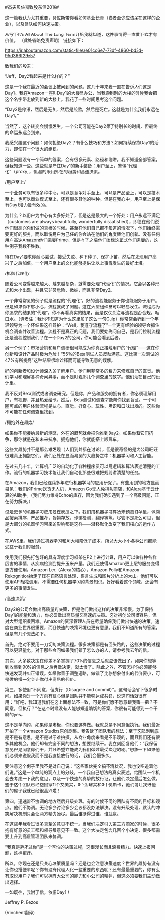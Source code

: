 #杰夫贝佐斯致股东信2016#

这一篇我认为尤其重要，贝佐斯带你看如何基业长青（或者至少应该呆在这样的企业），以及团队如何快速决策。

从写下It’s All About The Long Term开始我就知道，这件事情得一直做下去才有价值。
（此处省略免责声明）
链接如下：

https://ir.aboutamazon.com/static-files/e01cc6e7-73df-4860-bd3d-95d366f29e57

致我们的股东：

“Jeff，Day2看起来是什么样的？”

这是一个我在最近的会议上被问到的问题。这几十年来我一直在告诉人们这是Day1。我在Amazon一座叫Day1的大楼里办公，当我搬到别的大楼的时候我会把这个名字带走放到新的大楼上。我花了一些时间思考这个问题。

“Day2是停滞，然后是无关，然后是煎熬，然后是死亡。这就是为什么我们永远在Day1。”

当然了，这个转变会慢慢发生，一个公司可能在Day2呆了特别长的时间，但最终的命运永远会到来。

我感兴趣这个问题：如何拒绝Day2？有什么技巧和方法？如何持续保持Day1的活力，即使在一个很大的组织。

这些问题没有一个简单的答案，会有很多元素、路径和陷阱。我不知道全部答案，但我知道一些。这些就是守住Day1的新手装备：用户至上，警惕“代理化”（proxy），饥渴的采用外在的趋势和高速决策。

/用户至上/

一个业务可以有很多种中心，可以是竞争对手至上，可以是产品至上，可以是技术至上，也可以商业模式至上，还有很多其他的种种。但是在我心中，用户至上是保有Day1活力最有效的。

为什么？以用户为中心有太多好处了，但是这是最大的一个好处：用户永远不满足（customers are always beautifully, wonderfully dissatisfied），即便在他们说他们很高兴你们做的真棒的时候。甚至在他们自己都不知道的情况下，他们始终需要更好的服务，而以取悦用户为己任的你会站在他们的角度替他们创新。没有任何用户高速Amazon他们需要Prime，但是有了之后他们发现这正式他们需要的，这种例子我数不胜数。

待在Day1要求你耐心尝试、接受失败、种下种子、保护小苗、然后在发现用户高兴了之后加倍。一个用户至上的文化能够提供让以上事情发生的最好土壤。

/抵御代理化/

随着公司变得越来越大、越来越复杂，就需要处理“代理化”的情况。它会以各种形式和大小出现，并且它非常危险、微妙，而且非常Day2。

一个非常常见的例子就是流程的“代理化”。好的流程能服务于你也能服务于用户。但是如果你不够小心，流程就成了问题。这在大型组织里可以轻易发生。流程成为你追求的结果的“代理”。你不再看真实的结果，而是仅仅关注与流程是否合规。咽口水。（译者注：我也不知道为什么这里加了这么一句Gulp）你常常会听到一个年轻领导为一个坏结果这样辩护：“Well，我遵守流程了”一个更有经验的领导会抓住机会调查并改善流程。流程不是真正的问题，我们要始终问自己，是我们控制流程还是流程控制我们？在一个Day2的公司，你可能会看到后者。

另一个例子：市场营销和用户调研很可能成为你真正接触用户的“代理”——这在你创新和设计产品时极为危险！“55%的Beta测试人员反映满意。这比第一次测试的47%有所提高”这种结果很难诠释而可能导致无意的误解。

好的创新者和设计师深入的了解用户。他们用非常多的精力来修炼自己的直觉。他们学习和理解各种奇闻异事，而不是盯着那几个调查里的数字。他们活在自己的设计里。

我不反对Beta测试或者调查研究。但是你，产品和服务的拥有者，你必须理解用户，有视野，并且热爱给予。然后，Beta测试和调查才能帮你找到盲点。一个可圈可点的用户体验流程是从心、直觉、好奇心、玩性、胆识和口味出发的。这些你不可能在任何调查里找到。

/拥抱外在趋势/

如果你不能接纳最新的潮流，外在的趋势就会把你推到Day2。如果你和它们抗争，那你就是在和未来抗争。拥抱他们，你就能搭上顺风车。

这些大趋势并不是那么难发现（人们到处都在讨论），但是很奇怪的是大公司旺旺很难真正拥抱它们。我们正处在显而易见的大趋势之中：机器学习和人工智能。

在过去几十年，计算机广泛的自动化了各种程序员可以用逻辑和算法表述清楚的工作。流行的机器学习技术能让我们自动化那些很难把规则讲清楚的任务。

在Amazon，我们已经连续多年进行机器学习的应用研究了。有些用到的地方显而易见：我们的Prime送货无人机，Amazon Go无人免排队商店，和Alexa基于云计算的AI助手。（我们尽力维持Echo的库存，因为我们确实遇到了一个高级问题，正在努力解决。）

但是更多的机器学习应用是在表层之下。我们用机器学习算法来预测订单量，做商品搜索排序，产品推荐，货物存放，诈骗检测，翻译等等。尽管不是那么可见，但是大部分的机器学习带来的影响都是这样——潜移默化改变了我们核心的运作方式。

在AWS里，我们通过机器学习和AI大幅降低了成本，所以大大小小各种公司都能受益于我们的服务。

使用我们预先打包好的具有深度学习框架在P2上进行计算，用户可以做各种各样厉害的事情，从疾病检测到提升玉米产量。我们还使得Amazon更上层的服务变得更方便使用。Amazon Lex（Alexa的核心），Amazon Polly和Amazon Rekognition抬走了压在自然语言处理、语言生成和图片分析上的大山。他们可以使用API轻松调用，不需要任何机器学习的背景知识。好好看着这个领域，还会有更多的事情发生。

/高速决策/

Day2的公司会做出高质量的决策，但是他们做出这样的决策非常慢。为了保持Day1的能量和活力，你必须做出高质量又高速的决策。这对初创公司很容易，但对大型组织很困难。Amazon的资深管理人员在尽量确保我们做出快速的决策。速度在商业世界很重要，而且快速的决策环境也更有意思。我们不知道所有的答案，但是有几个想法如下。

首先，绝对不要用一刀切的决策流程。很多决策都是有回头路的，这些决策的过程可以更轻量化。对于那些会问如果我们错了怎么办的人，请参考我去年的信。

其次，大多数决策在你差不多掌握了70%的信息之后就应该做出了。如果你想等到收集到90%的信息之后再做决定，就太慢了。除此之外，不管怎样你必须能够快速发现并纠正错误。如果你善于调整道路，做错了比你想象付出的代价要小，可是做的慢一定会让你付出高昂的代价。

第三，多使用“不同意，但执行（Disagree and commit）”。这句话会省下很多时间。如果你对一个方向有信心但是团队并不能够达成共识，说这句话就很有用：“好吧，我知道我们在这上面想法不一致，可是你们愿不愿意跟我赌一把？不同意，但执行？”在这个时候没有人能够知道确切的答案，你很有可能得到一个干脆的yes。

这不是单向的，如果你是老板，你也要这样做。我就总是不同意但执行。我们最近开拍了一个Amazon Studios原创剧集。我告诉了团队我的想法：至于这部剧到底是不是有意思，是不是过于难拍摄，从商业角度来看是不乐观的，而且我们还有很多其他机会。他们却有完全不同的想法，想要继续干。我立刻回复他们：“我保留意见但是同意你们干，并且希望它能成为我们做过最受欢迎的剧。”想象一下如果他们必须来说服我而不是我直接放行的话， 我们会慢多久。

要注意这个例子里我不是对自己说：“这些家伙完全搞不清状况，我也没空追着他们说。”这是一个单纯的观点上的分歧，一个我自己想法的真实表述，给团队一个机会去考虑一下我的意见，以及一个快速的真挚的放行证，让他们决定最后怎么做。鉴于这个团队已经抱回家11个艾美奖，6个金球奖和3个奥斯卡，他们能让我进他们的屋子我就已经很高兴啦！

第四，迅速辨不协调的地方然后升级处理。有的时候不同的团队有不同的目标和观点。他们不协调。无论多少讨论多少会议都没办法解决。没有升级处理，默认的冲突解决机制只会让两方精力殆尽。最后谁挺得过谁，谁就赢。

在这些年我看过很多真挚的意见不统一。当我们决定引入第三方商家的时候，很多抱有好意的员工都和领导层意见不一致。这个大决定包含几百个小决定，很多都需要上升到高层管理团队来协调。

“我真是耗不过你”是一个可怕的决策过程，这很漫长而且浪费精力。快速上报问题，这样更好。

所以，你现在还是只关心决策质量吗？还是也会注意决策速度？世界的趋势有没有让你也搭便车呢？你有没有代理人化一些重要的东西呢？还有最最重要的，你有么有取悦用户？我们可以拥有大公司的能力和小公司的精神，但这必须要我们主动做出选择。

一如既往，我附了信，依旧Day1！

Jeffrey P. Bezos

(Vinchent翻译)